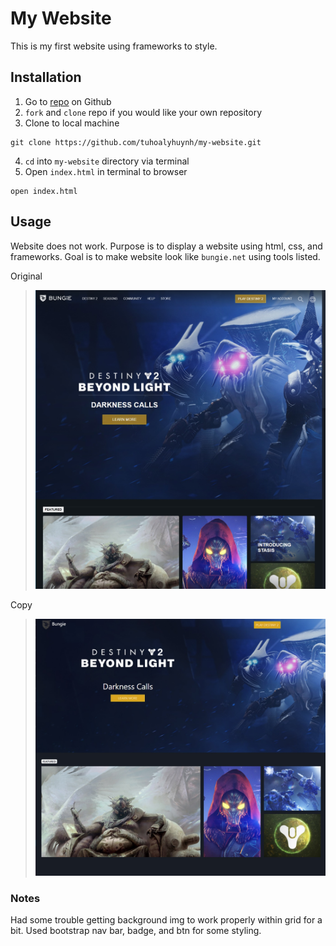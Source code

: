 # My Website

This is my first website using frameworks to style.

## Installation

1. Go to [repo](https://github.com/tuhoalyhuynh/my-website) on Github
2. `fork` and `clone` repo if you would like your own repository
3. Clone to local machine
```text
git clone https://github.com/tuhoalyhuynh/my-website.git
```
4. `cd` into `my-website` directory via terminal
5. Open `index.html` in terminal to browser
```text
open index.html
```

## Usage

Website does not work. Purpose is to display a website using html, css, and frameworks. Goal is to make website look like `bungie.net` using tools listed.

Original
>![Original](imgs\originalbungie.jpg)

Copy
>![Original](imgs\copybungie.jpg)

### Notes

Had some trouble getting background img to work properly within grid for a bit. Used bootstrap nav bar, badge, and btn for some styling.